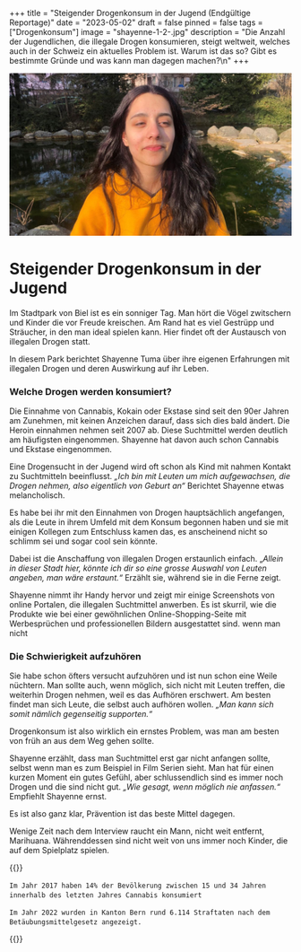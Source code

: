 +++
title = "Steigender Drogenkonsum in der Jugend (Endgültige Reportage)"
date = "2023-05-02"
draft = false
pinned = false
tags = ["Drogenkonsum"]
image = "shayenne-1-2-.jpg"
description = "Die Anzahl der Jugendlichen, die illegale Drogen konsumieren, steigt weltweit, welches auch in der Schweiz ein aktuelles Problem ist. Warum ist das so? Gibt es bestimmte Gründe und was kann man dagegen machen?\n"
+++


![Interview Shayenne Tuma im Stadtpark Biel 02.03.2023](shayenne-good-and-cropped-nihdhcosick.jpg)

# Steigender Drogenkonsum in der Jugend

Im Stadtpark von Biel ist es ein sonniger Tag. Man hört die Vögel zwitschern und Kinder die vor Freude kreischen. Am Rand hat es viel Gestrüpp und Sträucher, in den man ideal spielen kann. Hier findet oft der Austausch von illegalen Drogen statt.

In diesem Park berichtet Shayenne Tuma über ihre eigenen Erfahrungen mit illegalen Drogen und deren Auswirkung auf ihr Leben.

### Welche Drogen werden konsumiert?

Die Einnahme von Cannabis, Kokain oder Ekstase sind seit den 90er Jahren am Zunehmen, mit keinen Anzeichen darauf, dass sich dies bald ändert. Die Heroin einnahmen nehmen seit 2007 ab. Diese Suchtmittel werden deutlich am häufigsten eingenommen. Shayenne hat davon auch schon Cannabis und Ekstase eingenommen.

Eine Drogensucht in der Jugend wird oft schon als Kind mit nahmen Kontakt zu Suchtmitteln beeinflusst. *„Ich bin mit Leuten um mich aufgewachsen, die Drogen nehmen, also eigentlich von Geburt an“* Berichtet Shayenne etwas melancholisch.

Es habe bei ihr mit den Einnahmen von Drogen hauptsächlich angefangen, als die Leute in ihrem Umfeld mit dem Konsum begonnen haben und sie mit einigen Kollegen zum Entschluss kamen das, es anscheinend nicht so schlimm sei und sogar cool sein könnte.

Dabei ist die Anschaffung von illegalen Drogen erstaunlich einfach. „*Allein in dieser Stadt hier, könnte ich dir so eine grosse Auswahl von Leuten angeben, man wäre erstaunt.“* Erzählt sie, während sie in die Ferne zeigt.

Shayenne nimmt ihr Handy hervor und zeigt mir einige Screenshots von online Portalen, die illegalen Suchtmittel anwerben. Es ist skurril, wie die Produkte wie bei einer gewöhnlichen Online-Shopping-Seite mit Werbesprüchen und professionellen Bildern ausgestattet sind. wenn man nicht 

### Die Schwierigkeit aufzuhören

Sie habe schon öfters versucht aufzuhören und ist nun schon eine Weile nüchtern. Man sollte auch, wenn möglich, sich nicht mit Leuten treffen, die weiterhin Drogen nehmen, weil es das Aufhören erschwert. Am besten findet man sich Leute, die selbst auch aufhören wollen. *„Man kann sich somit nämlich gegenseitig supporten.“*

Drogenkonsum ist also wirklich ein ernstes Problem, was man am besten von früh an aus dem Weg gehen sollte.

Shayenne erzählt, dass man Suchtmittel erst gar nicht anfangen sollte, selbst wenn man es zum Beispiel in Film Serien sieht. Man hat für einen kurzen Moment ein gutes Gefühl, aber schlussendlich sind es immer noch Drogen und die sind nicht gut. *„Wie gesagt, wenn möglich nie anfassen.“* Empfiehlt Shayenne ernst.

Es ist also ganz klar, Prävention ist das beste Mittel dagegen.

Wenige Zeit nach dem Interview raucht ein Mann, nicht weit entfernt, Marihuana. Währenddessen sind nicht weit von uns immer noch Kinder, die auf dem Spielplatz spielen.

{{<box>}}

`Im Jahr 2017 haben 14% der Bevölkerung zwischen 15 und 34 Jahren innerhalb des letzten Jahres Cannabis konsumiert`

`Im Jahr 2022 wurden in Kanton Bern rund 6.114 Straftaten nach dem Betäubungsmittelgesetz angezeigt.`

{{</box>}}